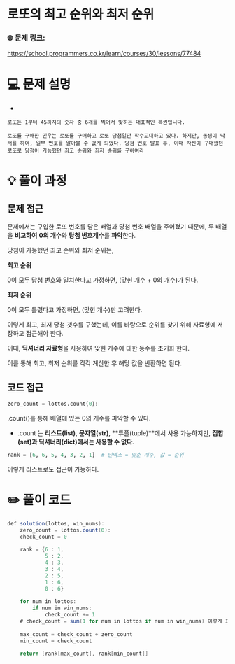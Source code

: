 # 로또의 최고 순위와 최저 순위

### 🌐 문제 링크:

https://school.programmers.co.kr/learn/courses/30/lessons/77484

# 💻 문제 설명

- 
    
    로또는 1부터 45까지의 숫자 중 6개를 찍어서 맞히는 대표적인 복권입니다.
    
    로또를 구매한 민우는 로또를 구매하고 로또 당첨일만 학수고대하고 있다. 하지만, 동생이 낙서를 하여, 일부 번호를 알아볼 수 없게 되었다. 당첨 번호 발표 후, 이때 자신이 구매했던 로또로 당첨이 가능했던 최고 순위와 최저 순위를 구하여라
    

# **💡 풀이 과정**

## 문제 접근

문제에서는 구입한 로또 번호를 담은 배열과 당첨 번호 배열을 주어졌기 때문에, 두 배열을 **비교하여** **0의 개수**와 **당첨 번호개수**를 **파악**한다. 

당첨이 가능했던 최고 순위와 최저 순위는, 

**최고 순위**

0이 모두 당첨 번호와 일치한다고 가정하면, (맞힌 개수 + 0의 개수)가 된다.

**최저 순위**

0이 모두 틀렸다고 가정하면, (맞힌 개수)만 고려한다.

이렇게 최고, 최저 당첨 갯수를 구했는데, 이를 바탕으로 순위를 찾기 위해 자료형에 저장하고 접근해야 한다.

이때, **딕셔너리 자료형**을 사용하여 맞힌 개수에 대한 등수를 초기화 한다.

이를 통해 최고, 최저 순위를 각각 계산한 후 해당 값을 반환하면 된다.

## 코드 접근

```python
zero_count = lottos.count(0):
```

.count()를 통해 배열에 있는 0의 개수를 파악할 수 있다.

- .count 는 **리스트(list)**, **문자열(str)**, **튜플(tuple)**에서 사용 가능하지만, **집합(set)과 딕셔너리(dict)에서는 사용할 수 없다**.

```python
rank = [6, 6, 5, 4, 3, 2, 1]  # 인덱스 = 맞춘 개수, 값 = 순위
```

이렇게 리스트로도 접근이 가능하다.

# ✏️ **풀이 코드**

```java
def solution(lottos, win_nums):
    zero_count = lottos.count(0):
    check_count = 0
    
    rank = {6 : 1,
            5 : 2,
            4 : 3,
            3 : 4,
            2 : 5,
            1 : 6,
            0 : 6}
    
    for num in lottos:
        if num in win_nums:
            check_count += 1
    # check_count = sum(1 for num in lottos if num in win_nums) 이렇게 표현도 가능
            
    max_count = check_count + zero_count
    min_count = check_count
    
    return [rank[max_count], rank[min_count]]
```
